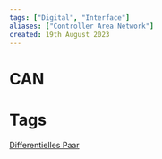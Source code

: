 ```yaml
---
tags: ["Digital", "Interface"]
aliases: ["Controller Area Network"]
created: 19th August 2023
---
```


# CAN



# Tags

[Differentielles Paar](../hwe/Differentielles%20Paar.md)
